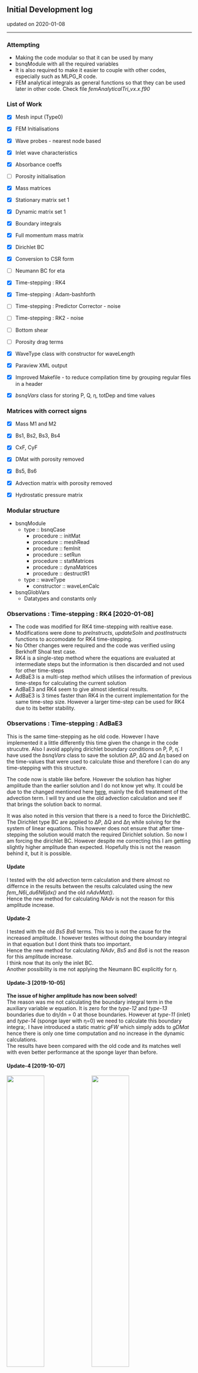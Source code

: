 ## Initial Development log

updated on 2020-01-08

-----------------------------------------------

### Attempting
- Making the code modular so that it can be used by many
- bsnqModule with all the required variables
- It is also required to make it easier to couple with other codes, especially such as MLPG\_R code.
- FEM analytical integrals as general functions so that they can be used later in other code. Check file *femAnalyticalTri_vx.x.f90*


### List of Work
- [x] Mesh input (Type0)
- [x] FEM Initialisations
- [x] Wave probes - nearest node based
- [x] Inlet wave characteristics
- [x] Absorbance coeffs
- [ ] Porosity initialisation
- [x] Mass matrices
- [x] Stationary matrix set 1
- [x] Dynamic matrix set 1
- [x] Boundary integrals
- [x] Full momentum mass matrix
- [x] Dirichlet BC
- [x] Conversion to CSR form
- [ ] Neumann BC for eta
- [x] Time-stepping : RK4
- [x] Time-stepping : Adam-bashforth
- [ ] Time-stepping : Predictor Corrector - noise
- [ ] Time-stepping : RK2 - noise
- [ ] Bottom shear 
- [ ] Porosity drag terms
- [x] WaveType class with constructor for waveLength
- [x] Paraview XML output
- [x] Improved Makefile - to reduce compilation time by grouping regular files in a header
- [x] *bsnqVars* class for storing P, Q, &eta;, totDep and time values


### Matrices with correct signs
- [x] Mass M1 and M2
- [x] Bs1, Bs2, Bs3, Bs4
- [x] CxF, CyF
- [x] DMat with porosity removed
- [x] Bs5, Bs6
- [x] Advection matrix with porosity removed
- [x] Hydrostatic pressure matrix


### Modular structure
- bsnqModule
    - type :: bsnqCase
      - procedure ::  initMat
      - procedure ::  meshRead
      - procedure ::  femInit
      - procedure ::  setRun
      - procedure ::  statMatrices
      - procedure ::  dynaMatrices
      - procedure ::  destructR1
    - type :: waveType
      - constructor :: waveLenCalc
- bsnqGlobVars  
    - Datatypes and constants only


### Observations : Time-stepping : RK4 [2020-01-08]
- The code was modified for RK4 time-stepping with realtive ease.
- Modifications were done to *preInstructs*, *updateSoln* and *postInstructs* functions to accomodate for RK4 time-stepping. 
- No Other changes were required and the code was verified usiing Berkhoff Shoal test case.
- RK4 is a single-step method where the equations are evaluated at intermediate steps but the information is then discarded and not used for other time-steps
- AdBaE3 is a multi-step method which utilises the information of previous time-steps for calculating the current solution
- AdBaE3 and RK4 seem to give almost identical results.
- AdBaE3 is 3 times faster than RK4 in the current implementation for the same time-step size. However a larger time-step can be used for RK4 due to its better stability.

### Observations : Time-stepping : AdBaE3
This is the same time-stepping as he old code. However I have implemented it a little differently this time given the change in the code strucutre. Also I avoid applying dirichlet boundary conditions on P&#775;, P&#775;, &eta;&#775;. I have used the *bsnqVars* class to save the solution &Delta;P, &Delta;Q and &Delta;&eta; based on the time-values that were used to calculate thise and therefore I can do any time-stepping with this structure.

The code now is stable like before. However the solution has higher amplitude than the earlier solution and I do not know yet why. It could be due to the changed mentioned here [here](#predCorNote1), mainly the 6x6 treatement of the advection term. I will try and use the old advection calculation and see if that brings the solution back to normal. 

It was also noted in this version that there is a need to force the DirichletBC. The Dirichlet type BC are applied to &Delta;P, &Delta;Q and &Delta;&eta; while solving for the system of linear equations. This however does not ensure that after time-stepping the solution would match the required Dirichlet solution. So now I am forcing the dirichlet BC. However despite me correcting this I am getting slightly higher amplitude than expected. Hopefully this is not the reason behind it, but it is possible.

#### Update
I tested with the old advection term calculation and there almost no differnce in the results between the results calculated using the new *fem_N6i_du6N6jdx()* and the old *nAdvMat()*.  
Hence the new method for calculating *NAdv* is not the reason for this amplitude increase.

#### Update-2
I tested with the old *Bs5* *Bs6* terms. This too is not the cause for the increased amplitude. I however testes without doing the boundary integral in that equation but I dont think thats too important.  
Hence the new method for calculating *NAdv*, *Bs5* and *Bs6* is not the reason for this amplitude increase.  
I think now that its only the inlet BC.  
Another possibility is me not applying the Neumann BC explicitly for &eta;.

#### Update-3 [2019-10-05]
**The issue of higher amplitude has now been solved!**  
The reason was me not calculating the boundary integral term in the auxiliary variable *w* equation. It is zero for the *type-12* and *type-13* boundaries due to d&eta;/dn = 0 at those boundaries. However at *type-11* (inlet) and *type-14* (sponge layer with &eta;=0) we need to calculate this boundary integra;. I have introduced a static matric *gFW* which simply adds to *gDMat* hence there is only one time computation and no increase in the dynamic calculations.  
The results have been compared with the old code and its matches well with even better performance at the sponge layer than before.  

#### Update-4 [2019-10-07]
<p align="centre"> <img width='45%' src="./bsnqM_inRed_fberkFWSecP1.svg">  <img width="45%" src="./bsnqM_inRed_fberkFWSecP2.svg">  

**Fig :** Wave-heights at alone different line sections. Results from *bsnqM_v1.01* in red &mdash; Results from *bsnq_par_v7.3.3* in black &mdash;. Results from FUNWAVE in black ---. Results from experiment in black &bull;.  
</p>

The new code with AdBaE3 was tested and verified using the Berkhoff shoal test case. There is a good comparison with the earlier results and with experiments as shown above. Using a time-step of 0.005s on the i5-8300H CPU with 6 cores it takes 2 hours for 9000 time-steps. I think it is slightly faster than the earlier code because I am not running additional loop for applying the Neumann BC.  

<a name="newCodeChanges1"></a>
The differences from the old code are

- Modular structure. Can eeasily modify to apply RK4 or any other time-stepping
- Boundary integrals for Bsnq terms included implicitly. Old code had them as explicit terms and was using n-th time-step values to calculate boundar integrals for solution at n+1 time step.
- Did not use Gauss divergence for Bs5 and Bs6 terms as it was unnecessary
- I have calculated the advection term assuming u = P/(h + &eta;) as 6 point variable, where I interpolate the value of (h + &eta;) at the middle nodes.
- The Neumann BC for &eta; is applied by making boundary integral in auxiliary variable eqn as zero for *type-12* and *type-13* boundaries. This boundary integral has to be calculated for the *type-11* and *type-14* boundaries otherwise it will create issues of increasing the amplitude of wave generated from inlet BC.


### Observations : Time-stepping : RK2
This too does not work! Similar problems as Predictor-corrector

In both RK2 and Predictor-corrector I was using two values for estimating the answer. In AdamBash-3-Explicit, I use 3 values. This is porbably the reason for the noise build up.


### Observations : Time-stepping : Predictor-Corrector
The predictor-corrector time-stepping had working in the GWCE (Generalised Wave Continuity) equation model pretty well as shown in Dresback(2004). We ourselves had found good results with this time-stepping in our 9-noded FEM-GWCE model, where the oscillations at lower depth and near boundaries were removed. With those results in mind, I tried to implement the algorithm in Bsnq equation. 

<p> <img align="centre" src="./bsnq1d_eqn.svg"> </p>

We first tested it in one-dimension with a simple Bsnq 1D equation as shown above. This was tested in a MATLAB code and found to work well for pressure source with both predictor-corrector and 3-point explicit Adam-Bashforth time-steppings. We were able to get the leading waves in case of pressure disturbances like in the paper Lee (1989). Therefore, based on this we hoped that it might give us the proper ship-generated wave pattern in 2D Bsnq too.

I wrote the code *bsnqM_v1.0.f90* under the *predCor* branch of GitHub repo <https://github.com/shagun1994/bsnq.git>. Its a stripped down code with only basic terms without any dissipation terms or extra source terms, However when I tested it for basic test case suchj as Whalin shoal, it gave me higher than usual wave-amplitudes. Even worse is that there was noise build-up over time and the code failed. Similar observation was notices for constant basthymetry cases too, for kh=0.73, 0.63 and 0.46. Check folder *Trial 21/Output_PredCor_bsnqM_v1.01/* for these results. I even tried to do multiple corrector steps but that just dampened the entire solution.

All the derivations for this are available in the notebook I bought in UK.

Therefore, I can conclude that either I didnt apply predictor-corrector properly (less-likely) or the method does not work for this equation (more-likely). Given that AdBaE3 works the latter is the more likely conclusion.


There are another two differences to keep in mind in these version:  

- I have calculated the advection term assuming u = P/(h + &eta;) as 6 point variable, where I interpolate the value of (h + &eta;) at the middle nodes.
- I have not done Gauss divergence for the *Bs5* and *Bs6* terms.

-----------------------------------------------


## References
1. Sørensen, O. R., Schäffer, H. A., & Sørensen, L. S. (2004). Boussinesq-type modelling using an unstructured finite element technique. Coastal Engineering, 50(4), 181–198. [DOI](https://doi.org/10.1016/j.coastaleng.2003.10.005)

1. Agarwal, S., Sriram, V., & Murali, K. (2019). Modelling Wave Interaction with Porous Structures Using Boussinesq Equations. In Proceedings of the Fourth International Conference in Ocean Engineering (ICOE2018) (pp. 573–583). <https://doi.org/10.1007/978-981-13-3119-0_35>

1. Dresback, K. M., Kolar, R. L., & Dietrich, J. C. (2004). A 2D implicit time-marching algorithm for shallow water models based on the generalized wave continuity equation. International Journal for Numerical Methods in Fluids, 45(3), 253–274. https://doi.org/10.1002/fld.697

1. Lee, S.-J., Yates, G. T., & Wu, T. Y. (1989). Experiments and analyses of upstream-advancing solitary waves generated by moving disturbances. Journal of Fluid Mechanics, 199(1), 569. https://doi.org/10.1017/S0022112089000492